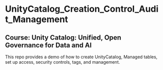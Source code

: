 # UnityCatalog_Creation_Control_Audit_Management

## Course: Unity Catalog: Unified, Open Governance for Data and AI

This repo provides a demo of how to create UnityCatalog, Managed tables, set up access, security controls, tags, and management. 
